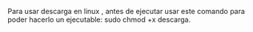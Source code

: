 Para usar descarga en linux , antes de ejecutar usar este comando para poder hacerlo un ejecutable: sudo chmod +x descarga.
